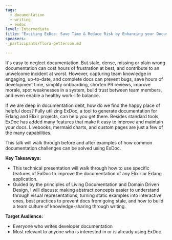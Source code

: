 ```yaml
---
tags:
  - documentation
  - writing
  - exdoc
level: Intermediate
title: "Exciting ExDoc: Save Time & Reduce Risk by Enhancing your Documentation"
speakers:
-_participants/flora-petterson.md

---
```

It's easy to neglect documentation. But stale, dense, missing or plain wrong documentation can cost hours of frustration at best, and contribute to an unwelcome incident at worst. However, capturing team knowledge in engaging, up-to-date, and complete docs can prevent bugs, save hours of development time, simplify onboarding, shorten PR reviews, improve morale, spot weaknesses in a system, build trust between team members, and even enable a healthy work-life balance.

If we are deep in documentation debt, how do we find the happy place of helpful docs? Fully utilizing ExDoc, a tool to generate documentation for Erlang and Elixir projects, can help you get there. Besides standard tools, ExDoc has added many features that make it easy to improve and maintain your docs. Livebooks, mermaid charts, and custom pages are just a few of the many capabilities. 

This talk will walk through before and after examples of how common documentation challenges can be solved using ExDoc.

**Key Takeaways:**
- This technical presentation will walk through how to use specific features of ExDoc to improve the documentation of any Elixir or Erlang application.  
- Guided by the principles of Living Documentation and Domain Driven Design, I will discuss: making abstract concepts easier to understand through visual representations, turning static examples into interactive ones, best practices to prevent docs from going stale, and how to build a team culture of knowledge-sharing through writing.

**Target Audience:**
- Everyone who writes developer documentation
- Most relevant to anyone who is interested in or is already using ExDoc.


